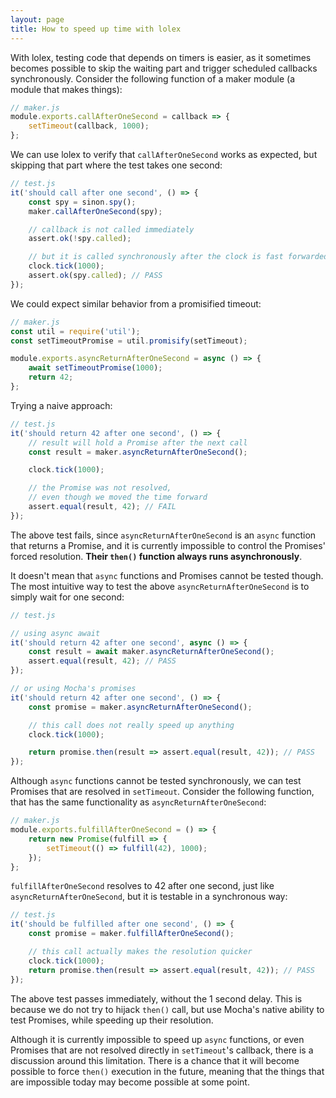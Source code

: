 ```yaml
---
layout: page
title: How to speed up time with lolex
---
```


With lolex, testing code that depends on timers is easier, as it sometimes
becomes possible to skip the waiting part and trigger scheduled callbacks
synchronously. Consider the following function of a maker module (a module
that makes things):

```js
// maker.js
module.exports.callAfterOneSecond = callback => {
    setTimeout(callback, 1000);
};
```

We can use lolex to verify that `callAfterOneSecond` works as expected, but
skipping that part where the test takes one second:

```js
// test.js
it('should call after one second', () => {
    const spy = sinon.spy();
    maker.callAfterOneSecond(spy);

    // callback is not called immediately
    assert.ok(!spy.called);

    // but it is called synchronously after the clock is fast forwarded
    clock.tick(1000);
    assert.ok(spy.called); // PASS
});
```

We could expect similar behavior from a promisified timeout:

```js
// maker.js
const util = require('util');
const setTimeoutPromise = util.promisify(setTimeout);

module.exports.asyncReturnAfterOneSecond = async () => {
    await setTimeoutPromise(1000);
    return 42;
};
```

Trying a naive approach:

```js
// test.js
it('should return 42 after one second', () => {
    // result will hold a Promise after the next call
    const result = maker.asyncReturnAfterOneSecond();

    clock.tick(1000);

    // the Promise was not resolved,
    // even though we moved the time forward
    assert.equal(result, 42); // FAIL
});
```

The above test fails, since `asyncReturnAfterOneSecond` is an `async` function
that returns a Promise, and it is currently impossible to control the Promises'
forced resolution. **Their `then()` function always runs asynchronously**.

It doesn't mean that `async` functions and Promises cannot be tested though.
The most intuitive way to test the above `asyncReturnAfterOneSecond` is to
simply wait for one second:

```js
// test.js

// using async await
it('should return 42 after one second', async () => {
    const result = await maker.asyncReturnAfterOneSecond();
    assert.equal(result, 42); // PASS
});

// or using Mocha's promises
it('should return 42 after one second', () => {
    const promise = maker.asyncReturnAfterOneSecond();

    // this call does not really speed up anything
    clock.tick(1000);

    return promise.then(result => assert.equal(result, 42)); // PASS
});
```

Although `async` functions cannot be tested synchronously, we can test Promises
that are resolved in `setTimeout`. Consider the following function, that has the
same functionality as `asyncReturnAfterOneSecond`:

```js
// maker.js
module.exports.fulfillAfterOneSecond = () => {
    return new Promise(fulfill => {
        setTimeout(() => fulfill(42), 1000);
    });
};
```

`fulfillAfterOneSecond` resolves to 42 after one second, just like
`asyncReturnAfterOneSecond`, but it is testable in a synchronous way:

```js
// test.js
it('should be fulfilled after one second', () => {
    const promise = maker.fulfillAfterOneSecond();

    // this call actually makes the resolution quicker
    clock.tick(1000);
    return promise.then(result => assert.equal(result, 42)); // PASS
});
```

The above test passes immediately, without the 1 second delay. This is because
we do not try to hijack `then()` call, but use Mocha's native ability to test
Promises, while speeding up their resolution.

Although it is currently impossible to speed up `async` functions, or even
Promises that are not resolved directly in `setTimeout`'s callback, there is a
discussion around this limitation. There is a chance that it will become
possible to force `then()` execution in the future, meaning that the things that
are impossible today may become possible at some point.
